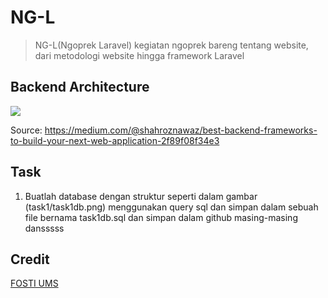# NG-L
> NG-L(Ngoprek Laravel) kegiatan ngoprek bareng tentang website, dari metodologi website hingga framework Laravel

## Backend Architecture
![](https://cdn-images-1.medium.com/max/800/0*0ZpCRhCP92nLbE45.)

Source: https://medium.com/@shahroznawaz/best-backend-frameworks-to-build-your-next-web-application-2f89f08f34e3

## Task

1. Buatlah database dengan struktur seperti dalam gambar (task1/task1db.png) menggunakan query sql dan simpan dalam sebuah file bernama task1db.sql dan simpan dalam github masing-masing dansssss

## Credit
[FOSTI UMS](https://fosti.ums.ac.id)
